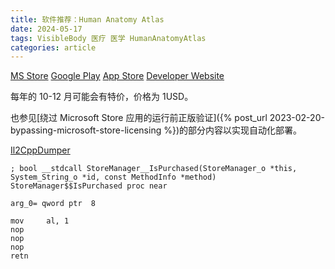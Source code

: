 ```yaml
---
title: 软件推荐：Human Anatomy Atlas
date: 2024-05-17
tags: VisibleBody 医疗 医学 HumanAnatomyAtlas
categories: article
---
```


[MS Store](https://apps.microsoft.com/detail/9ncgktbt3s2q?hl=en-us&gl=US) [Google Play](https://play.google.com/store/apps/details?id=com.visiblebody.atlas) [App Store](https://apps.apple.com/hk/app/human-anatomy-atlas-2024/id1117998129) [Developer Website](https://www.visiblebody.com/)

每年的 10-12 月可能会有特价，价格为 1USD。

也参见[绕过 Microsoft Store 应用的运行前正版验证]({% post_url 2023-02-20-bypassing-microsoft-store-licensing %})的部分内容以实现自动化部署。

[Il2CppDumper](https://github.com/Perfare/Il2CppDumper)

```
; bool __stdcall StoreManager__IsPurchased(StoreManager_o *this, System_String_o *id, const MethodInfo *method)
StoreManager$$IsPurchased proc near

arg_0= qword ptr  8

mov     al, 1
nop
nop
nop
retn
```
